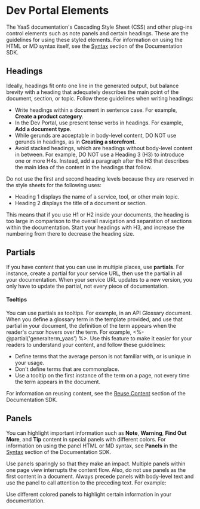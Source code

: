 # Dev Portal Elements 

The YaaS documentation's Cascading Style Sheet (CSS) and other plug-ins control elements such as note panels and certain headings. These are the guidelines for using these styled elements. For information on using the HTML or MD syntax itself, see the <a href="/tools/documentationsdk/index.html#About">Syntax</a> section of the Documentation SDK.

## Headings

Ideally, headings fit onto one line in the generated output, but balance brevity with a heading that adequately describes the main point of the document, section, or topic. Follow these guidelines when writing headings:

* Write headings within a document in sentence case. For example, **Create a product category**.
* In the Dev Portal, use present tense verbs in headings. For example, **Add a document type**.
* While gerunds are acceptable in body-level content, DO NOT use gerunds in headings, as in **Creating a storefront**.
* Avoid stacked headings, which are headings without body-level content in between. For example, DO NOT use a Heading 3 (H3) to introduce one or more H4s. Instead, add a paragraph after the H3 that describes the main idea of the content in the headings that follow.

<div class="panel warning">
Do not use the first and second heading levels because they are reserved in the style sheets for the following uses:
<ul>
<li>Heading 1 displays the name of a service, tool, or other main topic.</li>
<li>Heading 2 displays the title of a document or section.</li>
</ul>
This means that if you use H1 or H2 inside your documents, the heading is too large in comparison to the overall navigation and separation of sections within the documentation. Start your headings with H3, and increase the numbering from there to decrease the heading size.
</div>

## Partials
If you have content that you can use in multiple places, use **partials**. For instance, create a partial for your service URL, then use the partial in all your documentation. When your service URL updates to a new version, you only have to update the partial, not every piece of documentation.

#### Tooltips
You can use partials as tooltips. For example, in an API Glossary document. When you define a glossary term in the template provided, and use that partial in your document, the definition of the term appears when the reader's cursor hovers over the term. For example, <%- @partial('generalterm_yaas') %>. Use this feature to make it easier for your readers to understand your content, and follow these guidelines:
* Define terms that the average person is not familiar with, or is unique in your usage.
* Don't define terms that are commonplace.
* Use a tooltip on the first instance of the term on a page, not every time the term appears in the document.

For information on reusing content, see the <a href="/tools/documentationsdk/index.html#ReuseContent">Reuse Content</a> section of the Documentation SDK.

## Panels
You can highlight important information such as **Note**, **Warning**, **Find Out More**, and **Tip** content in special panels with different colors. For information on using the panel HTML or MD syntax, see **Panels** in the <a href="/tools/documentationsdk/index.html#About">Syntax</a> section of the Documentation SDK.

Use panels sparingly so that they make an impact. Multiple panels within one page view interrupts the content flow. Also, do not use panels as the first content in a document. Always precede panels with body-level text and use the panel to call attention to the preceding text. For example:
<div class="panel tip">Use different colored panels to highlight certain information in your documentation.
</div>
